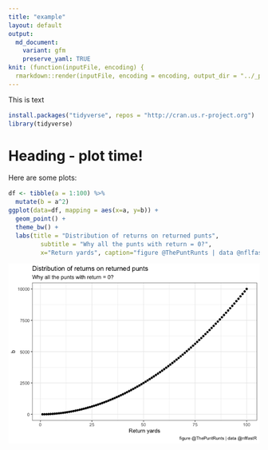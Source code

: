 ```yaml
---
title: "example"
layout: default
output:
  md_document:
    variant: gfm
    preserve_yaml: TRUE
knit: (function(inputFile, encoding) {
  rmarkdown::render(inputFile, encoding = encoding, output_dir = "../_posts") })
---
```


This is text

``` r
install.packages("tidyverse", repos = "http://cran.us.r-project.org")
library(tidyverse)
```

# Heading - plot time\!

Here are some plots:

``` r
df <- tibble(a = 1:100) %>%
  mutate(b = a^2)
ggplot(data=df, mapping = aes(x=a, y=b)) +
  geom_point() +
  theme_bw() +
  labs(title = "Distribution of returns on returned punts",
         subtitle = "Why all the punts with return = 0?",
         x="Return yards", caption="figure @ThePuntRunts | data @nflfastR")
```

![](../assets/img/Rmarkdown/sampleplot-1.png)<!-- -->
